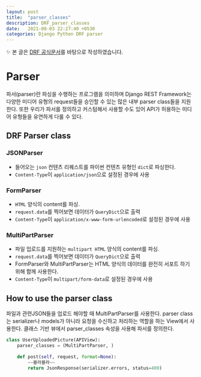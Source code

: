 ```yaml
---
layout: post
title:  "parser_classes"
description: DRF_parser_classes
date:   2021-08-03 22:27:40 +0530
categories: Django Python DRF parser
---
```


✨  본 글은 [DRF 공식문서](https://www.django-rest-framework.org/api-guide/parsers/)를 바탕으로 작성하였습니다.

# Parser
파서(parser)란 파싱을 수행하는 프로그램을 의미하며 Django REST Framework는 다양한 미디어 유형의 request들을 승인할 수 있는 많은 내부 parser class들을 지원한다. 또한 우리가 파서를 정의하고 커스텀해서 사용할 수도 있어 API가 허용하는 미디어 유형들을 유연하게 다룰 수 있다.

## DRF Parser class

### JSONParser
- 들어오는 `json` 컨텐츠 리퀘스트를 파이썬 컨텐츠 유형인 `dict`로 파싱한다.
- `Content-Type`이 `application/json`으로 설정된 경우에 사용

### FormParser
- `HTML` 양식의 content를 파싱. 
- `request.data`를 찍어보면 데이터가 `QueryDict`으로 출력
- `Content-Type`이 `application/x-www-form-urlencoded`로 설정된 경우에 사용

### MultiPartParser
- 파일 업로드를 지원하는 `multipart HTML` 양식의 content를 파싱.
- `request.data`를 찍어보면 데이터가 `QueryDict`으로 출력
- FormParser와 MultiPartParser는 HTML 양식의 데이터를 완전히 서포트 하기 위해 함께 사용한다.
- `Content-Type`이 `multipart/form-data`로 설정된 경우에 사용


## How to use the parser class
파일과 관련JSON들을 업로드 해야할 때 MultiPartParser를 사용한다. parser class는  serializer나 models가 아니라 요청을 수신하고 처리하는 역할을 하는 View에서 사용한다. 클래스 기반 뷰에서 parser_classes 속성을 사용해 파서를 정의한다.

```py
class UserUploadedPicture(APIView):
    parser_classes = (MultiPartParser, )
    
    def post(self, request, format=None):
    	~~블라블라~~
        return JsonResponse(serializer.errors, status=400)
```